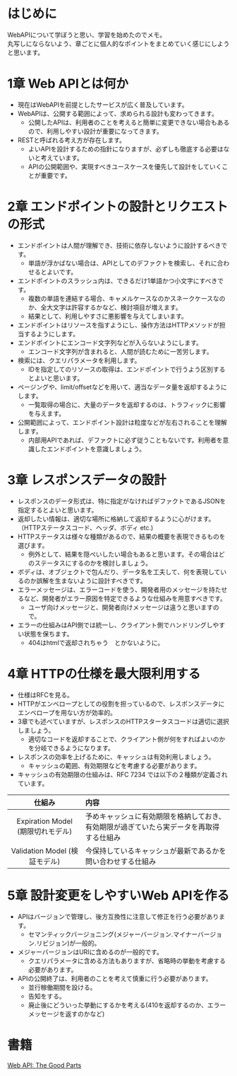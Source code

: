 
# はじめに
WebAPIについて学ぼうと思い、学習を始めたのでメモ。  
丸写しにならないよう、章ごとに個人的なポイントをまとめていく感じにしようと思います。
# 1章 Web APIとは何か
 - 現在はWebAPIを前提としたサービスが広く普及しています。
 - WebAPIは、公開する範囲によって、求められる設計も変わってきます。
   - 公開したAPIは、利用者のことを考えると簡単に変更できない場合もあるので、利用しやすい設計が重要になってきます。
 - RESTと呼ばれる考え方が存在します。
   - よいAPIを設計するための指針になりますが、必ずしも徹底する必要はないと考えています。
   - APIの公開範囲や、実現すべきユースケースを優先して設計をしていくことが重要です。
# 2章 エンドポイントの設計とリクエストの形式
 - エンドポイントは人間が理解でき、技術に依存しないように設計するべきです。
   - 単語が浮かばない場合は、APIとしてのデファクトを検索し、それに合わせるとよいです。
 - エンドポイントのスラッシュ内は、できるだけ1単語かつ小文字にすべきです。
   - 複数の単語を連結する場合、キャメルケースなのかスネークケースなのか、全大文字は許容するかなど、検討項目が増えます。
   - 結果として、利用しやすさに悪影響を与えてしまいます。
 - エンドポイントはリソースを指すようにし、操作方法はHTTPメソッドが担当するようにします。
 - エンドポイントにエンコード文字列などが入らないようにします。
   - エンコード文字列が含まれると、人間が読むために一苦労します。
 - 検索には、クエリパラメータを利用します。
   - IDを指定してのリソースの取得は、エンドポイントで行うよう区別するとよいと思います。
 - ページングや、limit/offsetなどを用いて、適当なデータ量を返却するようにします。
   - 一覧取得の場合に、大量のデータを返却するのは、トラフィックに影響を与えます。
 - 公開範囲によって、エンドポイント設計は粒度などが左右されることを理解します。
   - 内部用APIであれば、デファクトに必ず従うこともないです。利用者を意識したエンドポイントを意識しましょう。

# 3章 レスポンスデータの設計
 - レスポンスのデータ形式は、特に指定がなければデファクトであるJSONを指定するとよいと思います。
 - 返却したい情報は、適切な場所に格納して返却するように心がけます。（HTTPステータスコード、ヘッダ、ボディ etc.)
 - HTTPステータスは様々な種類があるので、結果の概要を表現できるものを選びます。
   - 例外として、結果を隠ぺいしたい場合もあると思います。その場合はどのステータスにするのかを検討しましょう。
 - ボディは、オブジェクトで包んだり、データ名を工夫して、何を表現しているのか誤解を生まないように設計すべきです。
 - エラーメッセージは、エラーコードを使う、開発者用のメッセージを持たせるなど、開発者がエラー原因を特定できるような仕組みを用意すべきです。
   - ユーザ向けメッセージと、開発者向けメッセージは違うと思いますので。
 - エラーの仕組みはAPI側では統一し、クライアント側でハンドリングしやすい状態を保ちます。
   - 404はhtmlで返却されちゃう　とかないように。

# 4章 HTTPの仕様を最大限利用する
 - 仕様はRFCを見る。
 - HTTPがエンベロープとしての役割を担っているので、レスポンスデータにエンベロープを用ない方が効率的。
 - 3章でも述べていますが、レスポンスのHTTPスタータスコードは適切に選択しましょう。
   - 適切なコードを返却することで、クライアント側が何をすればよいのかを分岐できるようになります。
 - レスポンスの効率を上げるために、キャッシュは有効利用しましょう。
   - キャッシュの範囲、有効期限などを考慮する必要があります。
 - キャッシュの有効期限の仕組みは、RFC 7234 では以下の２種類が定義されています。

| 仕組み                             | 内容                                                                      |
|:---------------------------------:| :-------------------------------------------------------------------------|
| Expiration Model (期限切れモデル)   | 予めキャッシュに有効期限を格納しておき、有効期限が過ぎていたら実データを再取得する仕組み |
| Validation Model (検証モデル)       | 今保持しているキャッシュが最新であるかを問い合わせする仕組み                        |

# 5章 設計変更をしやすいWeb APIを作る
 - APIはバージョンで管理し、後方互換性に注意して修正を行う必要があります。
   - セマンティックバージョニング(メジャーバージョン.マイナーバージョン.リビジョン)が一般的。
 - メジャーバージョンはURIに含めるのが一般的です。
   - クエリパラメータに含める方法もありますが、省略時の挙動を考慮する必要があります。
 - APIの公開終了は、利用者のことを考えて慎重に行う必要があります。
   - 並行稼働期間を設ける。
   - 告知をする。
   - 廃止後にどういった挙動にするかを考える(410を返却するのか、エラーメッセージを返すのかなど)

   
# 書籍
[Web API: The Good Parts](https://www.oreilly.co.jp/books/9784873116860/)